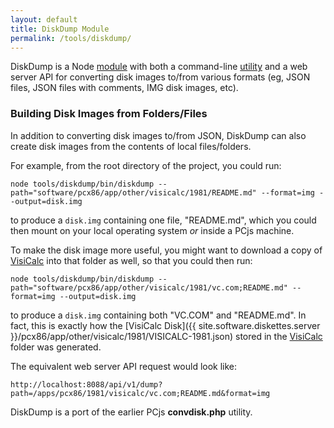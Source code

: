 ```yaml
---
layout: default
title: DiskDump Module
permalink: /tools/diskdump/
---
```


DiskDump is a Node [module](lib/diskdump.js) with both a command-line [utility](bin/diskdump) and a web server API
for converting disk images to/from various formats (eg, JSON files, JSON files with comments, IMG disk images, etc). 

### Building Disk Images from Folders/Files

In addition to converting disk images to/from JSON, DiskDump can also create disk images from the contents of local
files/folders.

For example, from the root directory of the project, you could run:

	node tools/diskdump/bin/diskdump --path="software/pcx86/app/other/visicalc/1981/README.md" --format=img --output=disk.img

to produce a `disk.img` containing one file, "README.md", which you could then mount on your local operating
system *or* inside a PCjs machine.

To make the disk image more useful, you might want to download a copy of [VisiCalc](http://www.bricklin.com/history/vcexecutable.htm)
into that folder as well, so that you could then run:

	node tools/diskdump/bin/diskdump --path="software/pcx86/app/other/visicalc/1981/vc.com;README.md" --format=img --output=disk.img

to produce a `disk.img` containing both "VC.COM" and "README.md".  In fact, this is exactly how the
[VisiCalc Disk]({{ site.software.diskettes.server }}/pcx86/app/other/visicalc/1981/VISICALC-1981.json)
stored in the [VisiCalc](/software/pcx86/app/other/visicalc/1981/) folder was generated.

The equivalent web server API request would look like:

	http://localhost:8088/api/v1/dump?path=/apps/pcx86/1981/visicalc/vc.com;README.md&format=img

DiskDump is a port of the earlier PCjs **convdisk.php** utility.
